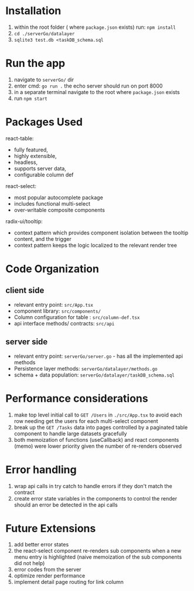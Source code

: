 # Installation

1. within the root folder ( where `package.json` exists) run: `npm install`
2. `cd ./serverGo/datalayer`
3. `sqlite3 test.db <taskDB_schema.sql`

# Run the app

1. navigate to `serverGo/` dir
2. enter cmd: `go run .` the echo server should run on port 8000
3. in a separate terminal navigate to the root where `package.json` exists
4. run `npm start`

# Packages Used

react-table:

- fully featured,
- highly extensible,
- headless,
- supports server data,
- configurable column def

react-select:

- most popular autocomplete package
- includes functional multi-select
- over-writable composite components

radix-ui/tooltip:

- context pattern which provides component isolation between the tooltip content, and the trigger
- context pattern keeps the logic localized to the relevant render tree

# Code Organization

## client side

- relevant entry point: `src/App.tsx`
- component library: `src/components/`
- Column configuration for table : `src/column-def.tsx`
- api interface methods/ contracts: `src/api`

## server side

- relevant entry point: `serverGo/server.go` - has all the implemented api methods
- Persistence layer methods: `serverGo/datalayer/methods.go`
- schema + data population: `serverGo/datalayer/taskDB_schema.sql`

# Performance considerations

1. make top level initial call to `GET /Users` in `./src/App.tsx` to avoid each row needing get the users for each multi-select component
2. break up the `GET /Tasks` data into pages controlled by a paginated table component to handle large datasets gracefully
3. both memoization of functions (useCallback) and react components (memo) were lower priority given the number of re-renders observed

# Error handling

1. wrap api calls in try catch to handle errors if they don't match the contract
2. create error state variables in the components to control the render should an error be detected in the api calls

# Future Extensions

1. add better error states
2. the react-select component re-renders sub components when a new menu entry is highlighted (naive memoization of the sub components did not help)
3. error codes from the server
4. optimize render performance
5. implement detail page routing for link column
